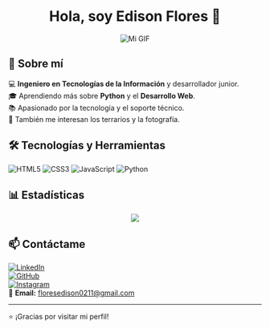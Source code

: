 <h1 align="center">Hola, soy Edison Flores 👋</h1>

<p align="center">
<img src="https://media3.giphy.com/media/v1.Y2lkPTc5MGI3NjExZDJ4dHdnM3piYjRpMW52Y3R4b2QwcHcyNDA2dHBvcjlxczN6Ymk5ayZlcD12MV9pbnRlcm5hbF9naWZfYnlfaWQmY3Q9Zw/4Lcm8ICoLLHuo/giphy.gif" alt="Mi GIF" />

</p>

## 🚀 Sobre mí  
💻 **Ingeniero en Tecnologías de la Información** y desarrollador junior.  
🎓 Aprendiendo más sobre **Python** y el **Desarrollo Web**.  
📚 Apasionado por la tecnología y el soporte técnico.  
🌿 También me interesan los terrarios y la fotografía.  

## 🛠️ Tecnologías y Herramientas
![HTML5](https://img.shields.io/badge/-HTML5-E34F26?style=flat&logo=html5&logoColor=white)
![CSS3](https://img.shields.io/badge/-CSS3-1572B6?style=flat&logo=css3)
![JavaScript](https://img.shields.io/badge/-JavaScript-F7DF1E?style=flat&logo=javascript&logoColor=black)
![Python](https://img.shields.io/badge/-Python-3776AB?style=flat&logo=python&logoColor=white)

## 📊 Estadísticas
<p align="center">
  <img src="https://github-readme-stats.vercel.app/api/top-langs/?username=EdisonFlores&layout=compact&langs_count=10&theme=radical" />
</p>

## 📫 Contáctame
[![LinkedIn](https://img.shields.io/badge/-LinkedIn-blue?style=flat&logo=Linkedin)](https://www.linkedin.com/in/edison-flores-8a7b61268)  
[![GitHub](https://img.shields.io/badge/-GitHub-181717?style=flat&logo=github)](https://github.com/EdisonFlores)  
[![Instagram](https://img.shields.io/badge/-Instagram-E4405F?style=flat&logo=instagram&logoColor=white)](https://www.instagram.com/3d150n_f10r35/profilecard/?igsh=dXhlNGdzb3AzdGpm)  
📧 **Email:** [floresedison0211@gmail.com](mailto:floresedison0211@gmail.com)  

---
⭐ ¡Gracias por visitar mi perfil!

